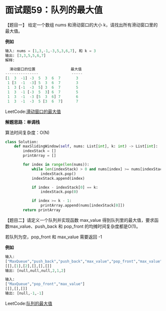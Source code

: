 # 面试题59：队列的最大值



【题目一】 给定一个数组 nums 和滑动窗口的大小 k，请找出所有滑动窗口里的最大值。



**例如**

```python
输入: nums = [1,3,-1,-3,5,3,6,7], 和 k = 3
输出: [3,3,5,5,6,7] 
解释: 

  滑动窗口的位置                最大值
---------------               -----
[1  3  -1] -3  5  3  6  7       3
 1 [3  -1  -3] 5  3  6  7       3
 1  3 [-1  -3  5] 3  6  7       5
 1  3  -1 [-3  5  3] 6  7       5
 1  3  -1  -3 [5  3  6] 7       6
 1  3  -1  -3  5 [3  6  7]      7

```



LeetCode:[滑动窗口的最大值](https://leetcode-cn.com/problems/hua-dong-chuang-kou-de-zui-da-zhi-lcof/)



**解题思路：单调栈**

算法时间复杂度：O(N)

```Python
class Solution:
    def maxSlidingWindow(self, nums: List[int], k: int) -> List[int]:
        indexStack = []  
        printArray = []    

        for index in range(len(nums)):
            while len(indexStack) > 0 and nums[index] >= nums[indexStack[-1]]:
                indexStack.pop()
            indexStack.append(index)

            if index - indexStack[0] == k:
                indexStack.pop(0)

            if index >= k - 1:
                printArray.append(nums[indexStack[0]])
        return printArray
```



【题目二】请定义一个队列并实现函数 max_value 得到队列里的最大值，要求函数max_value、push_back 和 pop_front 的均摊时间复杂度都是O(1)。

若队列为空，pop_front 和 max_value 需要返回 -1



**例如**

```Python
输入: 
["MaxQueue","push_back","push_back","max_value","pop_front","max_value"]
[[],[1],[2],[],[],[]]
输出: [null,null,null,2,1,2]
```



```python
输入: 
["MaxQueue","pop_front","max_value"]
[[],[],[]]
输出: [null,-1,-1]
```



LeetCode:[队列的最大值](https://leetcode-cn.com/problems/dui-lie-de-zui-da-zhi-lcof/)





